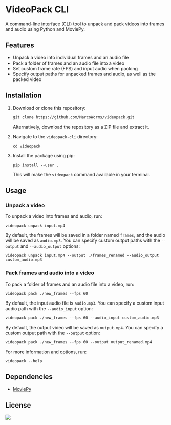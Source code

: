 # VideoPack CLI

A command-line interface (CLI) tool to unpack and pack videos into frames and audio using Python and MoviePy.

## Features

- Unpack a video into individual frames and an audio file
- Pack a folder of frames and an audio file into a video
- Set custom frame rate (FPS) and input audio when packing
- Specify output paths for unpacked frames and audio, as well as the packed video

## Installation

1. Download or clone this repository:

   ```
   git clone https://github.com/MarcoWorms/videopack.git
   ```

   Alternatively, download the repository as a ZIP file and extract it.

2. Navigate to the `videopack-cli` directory:

   ```
   cd videopack
   ```

3. Install the package using pip:

   ```
   pip install --user .
   ```

   This will make the `videopack` command available in your terminal.

## Usage
### Unpack a video

To unpack a video into frames and audio, run:

```
videopack unpack input.mp4
```

By default, the frames will be saved in a folder named `frames`, and the audio will be saved as `audio.mp3`. You can specify custom output paths with the `--output` and `--audio_output` options:

```
videopack unpack input.mp4 --output ./frames_renamed --audio_output custom_audio.mp3
```

### Pack frames and audio into a video

To pack a folder of frames and an audio file into a video, run:

```
videopack pack ./new_frames --fps 60
```

By default, the input audio file is `audio.mp3`. You can specify a custom input audio path with the `--audio_input` option:

```
videopack pack ./new_frames --fps 60 --audio_input custom_audio.mp3
```

By default, the output video will be saved as `output.mp4`. You can specify a custom output path with the `--output` option:

```
videopack pack ./new_frames --fps 60 --output output_renamed.mp4
```

For more information and options, run:

```
videopack --help
```

## Dependencies

- [MoviePy](https://github.com/Zulko/moviepy)

## License

[![](https://licensebuttons.net/p/zero/1.0/88x31.png)](https://creativecommons.org/publicdomain/zero/1.0/)
